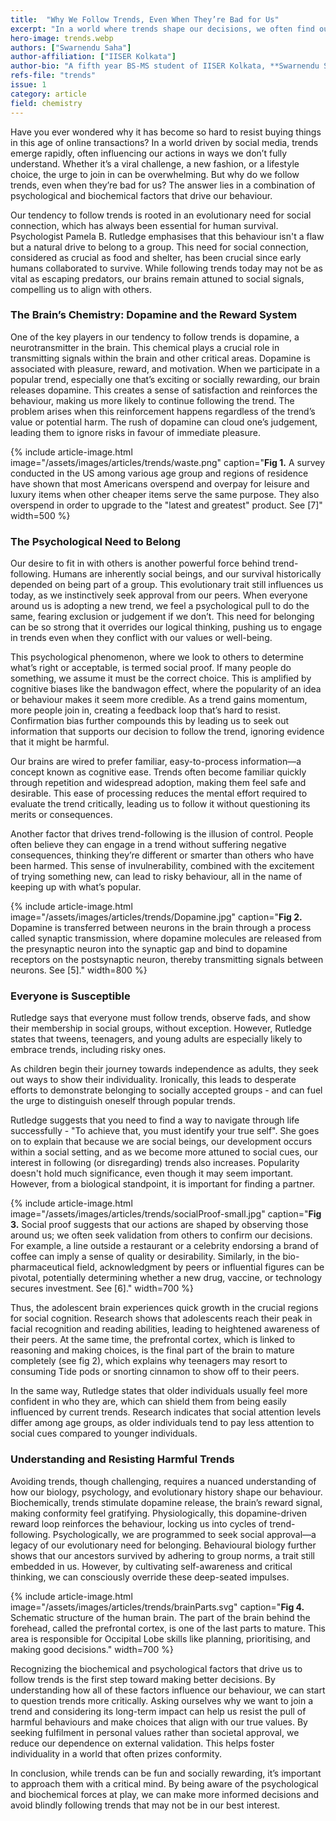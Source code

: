 ```yaml
---
title:  "Why We Follow Trends, Even When They’re Bad for Us"
excerpt: "In a world where trends shape our decisions, we often find ourselves following them even when they’re harmful. Why do we conform? The answer lies in our brain chemistry, where dopamine creates a reward loop that makes trend- following irresistible. Our psychological need to belong, a trait from our evolutionary past, further drives us to fit in with the crowd. By understanding these biochemical and social influences, we can break free from harmful trends and make decisions that align with our values."
hero-image: trends.webp
authors: ["Swarnendu Saha"]
author-affiliation: ["IISER Kolkata"]
author-bio: "A fifth year BS-MS student of IISER Kolkata, **Swarnendu Saha** is a student working with Prof. Rajesh Kumble Nayak, He is a travel enthusiast who loves to travel anywhere below the sky."
refs-file: "trends"
issue: 1
category: article
field: chemistry
---
```


Have you ever wondered why it has become so hard to resist buying things in this age of online transactions? In a world driven by social media, trends emerge rapidly, often influencing our actions in ways we don’t fully understand. Whether it’s a viral challenge, a new fashion, or a lifestyle choice, the urge to join in can be overwhelming. But why do we follow trends, even when they’re bad for us? The answer lies in  a combination of psychological and biochemical factors that drive our behaviour.

Our tendency to follow trends is rooted in an evolutionary need for social connection, which has always been essential for human survival. Psychologist Pamela B. Rutledge emphasises that this behaviour isn't a flaw but a natural drive to belong to a group. This need for social connection, considered as crucial as food and shelter, has been crucial since early humans collaborated to survive. While following trends today may not be as vital as escaping predators, our brains remain attuned to social signals, compelling us to align with others.

### The Brain’s Chemistry: Dopamine and the Reward System

One of the key players in our tendency to follow trends is dopamine, a neurotransmitter in the brain. This chemical plays a crucial role in transmitting signals within the brain and other critical areas. Dopamine is associated with pleasure, reward, and motivation. When we participate in a popular trend, especially one that’s exciting or socially rewarding, our brain releases dopamine. This creates a sense of satisfaction and reinforces the behaviour, making us more likely to continue following the trend. The problem arises when this reinforcement happens regardless of the trend’s value or potential harm. The rush of dopamine can cloud one’s judgement, leading them to ignore risks in favour of immediate pleasure.

{% include article-image.html image="/assets/images/articles/trends/waste.png" caption="**Fig 1.** A survey conducted in the US among various age group and regions of residence have shown that most Americans overspend and overpay for leisure and luxury items when other cheaper items serve the same purpose. They also overspend in order to upgrade to the \"latest and greatest\" product. See [7]" width=500 %}

### The Psychological Need to Belong

Our desire to fit in with others is another powerful force behind trend-following. Humans are inherently social beings, and our survival historically depended on being part of a group. This evolutionary trait still influences us today, as we instinctively seek approval from our peers. When everyone around us is adopting a new trend, we feel a psychological pull to do the same, fearing exclusion or judgement if we don’t. This need for belonging can be so strong that it overrides our logical thinking, pushing us to engage in trends even when they conflict with our values or well-being.

This psychological phenomenon, where we look to others to determine what’s right or acceptable, is termed social proof. If many people do something, we assume it must be the correct choice. This is amplified by cognitive biases like the bandwagon effect, where the popularity of an idea or behaviour makes it seem more credible. As a trend gains momentum, more people join in, creating a feedback loop that’s hard to resist. Confirmation bias further compounds this by leading us to seek out information that supports our decision to follow the trend, ignoring evidence that it might be harmful.

Our brains are wired to prefer familiar, easy-to-process information—a concept known as cognitive ease. Trends often become familiar quickly through repetition and widespread adoption, making them feel safe and desirable. This ease of processing reduces the mental effort required to evaluate the trend critically, leading us to follow it without questioning its merits or consequences.

Another factor that drives trend-following is the illusion of control. People often believe they can engage in a trend without suffering negative consequences, thinking they’re different or smarter than others who have been harmed. This sense of invulnerability, combined with the excitement of trying something new, can lead to risky behaviour, all in the name of keeping up with what’s popular.

{% include article-image.html image="/assets/images/articles/trends/Dopamine.jpg" caption="**Fig 2.** Dopamine is transferred between neurons in the brain through a process called synaptic transmission, where dopamine molecules are released from the presynaptic neuron into the synaptic gap and bind to dopamine receptors on the postsynaptic neuron, thereby transmitting signals between neurons. See [5]." width=800 %}

### Everyone is Susceptible

Rutledge says that everyone must follow trends, observe fads, and show their membership in social groups, without exception. However, Rutledge states that tweens, teenagers, and young adults are especially likely to embrace trends, including risky ones.

As children begin their journey towards independence as adults, they seek out ways to show their individuality. Ironically, this leads to desperate efforts to demonstrate belonging to socially accepted groups - and can fuel the urge to distinguish oneself through popular trends.

Rutledge suggests that you need to find a way to navigate through life successfully - "To achieve that, you must identify your true self". She goes on to explain that because we are social beings, our development occurs within a social setting, and as we become more attuned to social cues, our interest in following (or disregarding) trends also increases. Popularity doesn't hold much significance, even though it may seem important. However, from a biological standpoint, it is important for finding a partner.

{% include article-image.html image="/assets/images/articles/trends/socialProof-small.jpg" caption="**Fig 3.** Social proof suggests that our actions are shaped by observing those around us; we often seek validation from others to confirm our decisions. For example, a line outside a restaurant or a celebrity endorsing a brand of coffee can imply a sense of quality or desirability. Similarly, in the bio- pharmaceutical field, acknowledgment by peers or influential figures can be pivotal, potentially determining whether a new drug, vaccine, or technology secures investment. See [6]." width=700 %}

Thus, the adolescent brain experiences quick growth in the crucial regions for social cognition. Research shows that adolescents reach their peak in facial recognition and reading abilities, leading to heightened awareness of their peers. At the same time, the prefrontal cortex, which is linked to reasoning and making choices, is the final part of the brain to mature completely (see fig 2), which explains why teenagers may resort to consuming Tide pods or snorting cinnamon to show off to their peers.

In the same way, Rutledge states that older individuals usually feel more confident in who they are, which can shield them from being easily influenced by current trends. Research indicates that social attention levels differ among age groups, as older individuals tend to pay less attention to social cues compared to younger individuals.

### Understanding and Resisting Harmful Trends

Avoiding trends, though challenging, requires a nuanced understanding of how our biology, psychology, and evolutionary history shape our behaviour. Biochemically, trends stimulate dopamine release, the brain’s reward signal, making conformity feel gratifying. Physiologically, this  dopamine-driven reward loop reinforces the behaviour, locking us into cycles of trend-following. Psychologically, we are programmed to seek social approval—a legacy of our evolutionary need for belonging. Behavioural biology further shows that our ancestors survived by adhering to group norms, a trait still embedded in us. However, by cultivating self-awareness and critical thinking, we can consciously override these deep-seated impulses. 

{% include article-image.html image="/assets/images/articles/trends/brainParts.svg" caption="**Fig 4.** Schematic structure of the human brain. The part of the brain behind the forehead, called the prefrontal cortex, is one of the last parts to mature. This area is responsible for Occipital Lobe skills like planning, prioritising, and making good decisions." width=700 %}

Recognizing the biochemical and psychological factors that drive us to follow trends is the first step toward making better decisions. By understanding how all of these factors influence our behaviour, we can start to question trends more critically. Asking ourselves why we want to join a trend and considering its long-term impact can help us resist the pull of harmful behaviours and make choices that align with our true values. By seeking fulfilment in personal values rather than societal approval, we reduce our dependence on external validation. This helps foster individuality in a world that often prizes conformity.

In conclusion, while trends can be fun and socially rewarding, it’s important to approach them with a critical mind. By being aware of the psychological and biochemical forces at play, we can make more informed decisions and avoid blindly following trends that may not be in our best interest.
